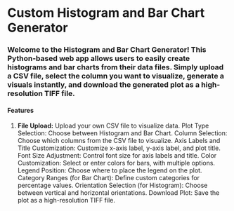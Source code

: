 # Custom Histogram and Bar Chart Generator


### Welcome to the Histogram and Bar Chart Generator! This Python-based web app allows users to easily create histograms and bar charts from their data files. Simply upload a CSV file, select the column you want to visualize, generate a visuals instantly, and download the generated plot as a high-resolution TIFF file.


#### Features

1. <b>File Upload:</b> Upload your own CSV file to visualize data.
    Plot Type Selection: Choose between Histogram and Bar Chart.
    Column Selection: Choose which columns from the CSV file to visualize.
    Axis Labels and Title Customization: Customize x-axis label, y-axis label, and plot title.
    Font Size Adjustment: Control font size for axis labels and title.
    Color Customization: Select or enter colors for bars, with multiple options.
    Legend Position: Choose where to place the legend on the plot.
    Category Ranges (for Bar Chart): Define custom categories for percentage values.
    Orientation Selection (for Histogram): Choose between vertical and horizontal orientations.
    Download Plot: Save the plot as a high-resolution TIFF file.
